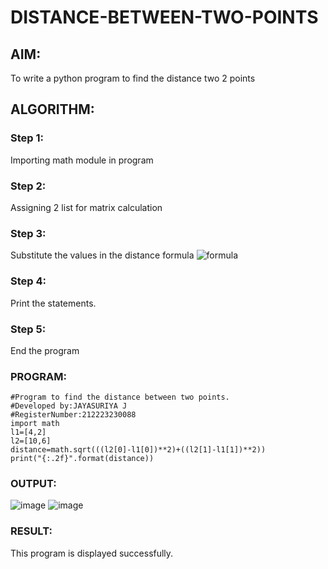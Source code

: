 # DISTANCE-BETWEEN-TWO-POINTS

## AIM:
To write a python program to find the distance two 2 points
## ALGORITHM:
### Step 1: 
Importing math module in program
### Step 2:
Assigning 2 list for matrix calculation
### Step 3: 
Substitute the values in the distance formula  ![formula](/formula.JPG)
### Step 4: 
Print the statements.
### Step 5: 
End the program
### PROGRAM:
```
#Program to find the distance between two points.
#Developed by:JAYASURIYA J
#RegisterNumber:212223230088
import math
l1=[4,2]
l2=[10,6]
distance=math.sqrt(((l2[0]-l1[0])**2)+((l2[1]-l1[1])**2))
print("{:.2f}".format(distance))
```
### OUTPUT:
![image](https://github.com/230131249/DISTANCE-BETWEEN-TWO-POINTS/assets/150232701/47b9ba9d-9b27-4e82-be10-fb2da7526ca2)
![image](https://github.com/230131249/DISTANCE-BETWEEN-TWO-POINTS/assets/150232701/577315a1-9b8e-435b-a159-7539e5614651)


### RESULT:
This program is displayed successfully.
